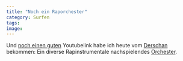 ```yaml
---
title: "Noch ein Raporchester"
category: Surfen
tags: 
image: 
---
```


Und [noch einen guten](http://www.misantropolis.de/2007/06/homage) Youtubelink habe ich heute vom [Derschan](http://derschan.blogspot.com) bekommen: Ein diverse Rapinstrumentale nachspielendes [Orchester](http://www.youtube.com/watch?v=4X-Is1sdAxw).